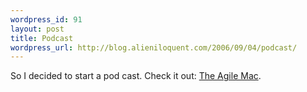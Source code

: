 ```yaml
--- 
wordpress_id: 91
layout: post
title: Podcast
wordpress_url: http://blog.alieniloquent.com/2006/09/04/podcast/
---
```

So I decided to start a pod cast.  Check it out: <a href="http://www.agilemac.com/">The Agile Mac</a>.
